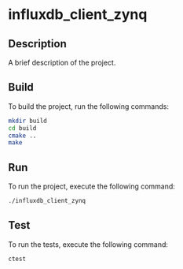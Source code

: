 # influxdb_client_zynq

## Description
A brief description of the project.

## Build
To build the project, run the following commands:
```sh
mkdir build
cd build
cmake ..
make
```

## Run
To run the project, execute the following command:
```sh
./influxdb_client_zynq
```

## Test
To run the tests, execute the following command:
```sh
ctest
```
